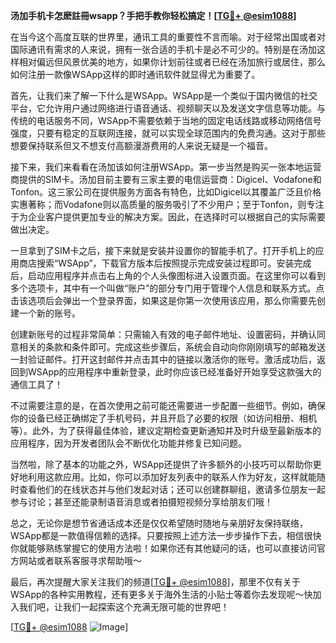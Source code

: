 **汤加手机卡怎麽註冊wsapp？手把手教你轻松搞定！[[TG💪+ @esim1088](https://t.me/s/esim1088)]**

在当今这个高度互联的世界里，通讯工具的重要性不言而喻。对于经常出国或者对国际通讯有需求的人来说，拥有一张合适的手机卡是必不可少的。特别是在汤加这样相对偏远但风景优美的地方，如果你计划前往或者已经在汤加旅行或居住，那么如何注册一款像WSApp这样的即时通讯软件就显得尤为重要了。

首先，让我们来了解一下什么是WSApp。WSApp是一个类似于国内微信的社交平台，它允许用户通过网络进行语音通话、视频聊天以及发送文字信息等功能。与传统的电话服务不同，WSApp不需要依赖于当地的固定电话线路或移动网络信号强度，只要有稳定的互联网连接，就可以实现全球范围内的免费沟通。这对于那些想要保持联系但又不想支付高额漫游费用的人来说无疑是一个福音。

接下来，我们来看看在汤加该如何注册WSApp。第一步当然是购买一张本地运营商提供的SIM卡。汤加目前主要有三家主要的电信运营商：Digicel、Vodafone和Tonfon。这三家公司在提供服务方面各有特色，比如Digicel以其覆盖广泛且价格实惠著称；而Vodafone则以高质量的服务吸引了不少用户；至于Tonfon，则专注于为企业客户提供更加专业的解决方案。因此，在选择时可以根据自己的实际需要做出决定。

一旦拿到了SIM卡之后，接下来就是安装并设置你的智能手机了。打开手机上的应用商店搜索“WSApp”，下载官方版本后按照提示完成安装过程即可。安装完成后，启动应用程序并点击右上角的个人头像图标进入设置页面。在这里你可以看到多个选项卡，其中有一个叫做“账户”的部分专门用于管理个人信息和联系方式。点击该选项后会弹出一个登录界面，如果这是你第一次使用该应用，那么你需要先创建一个新的账号。

创建新账号的过程非常简单：只需输入有效的电子邮件地址、设置密码，并确认同意相关的条款和条件即可。完成这些步骤后，系统会自动向你刚刚填写的邮箱发送一封验证邮件。打开这封邮件并点击其中的链接以激活你的账号。激活成功后，返回到WSApp的应用程序中重新登录，此时你应该已经准备好开始享受这款强大的通信工具了！

不过需要注意的是，在首次使用之前可能还需要进一步配置一些细节。例如，确保你的设备已经正确绑定了手机号码，并且开启了必要的权限（如访问相册、相机等）。此外，为了获得最佳体验，建议定期检查更新通知并及时升级至最新版本的应用程序，因为开发者团队会不断优化功能并修复已知问题。

当然啦，除了基本的功能之外，WSApp还提供了许多额外的小技巧可以帮助你更好地利用这款应用。比如，你可以添加好友列表中的联系人作为好友，这样就能随时查看他们的在线状态并与他们发起对话；还可以创建群聊组，邀请多位朋友一起参与讨论；甚至还能录制语音消息或者拍摄短视频分享给朋友们哦！

总之，无论你是想节省通话成本还是仅仅希望随时随地与亲朋好友保持联络，WSApp都是一款值得信赖的选择。只要按照上述方法一步步操作下去，相信很快你就能够熟练掌握它的使用方法啦！如果你还有其他疑问的话，也可以直接访问官方网站或者联系客服寻求帮助哦～

最后，再次提醒大家关注我们的频道[[TG💪+ @esim1088](https://t.me/s/esim1088)]，那里不仅有关于WSApp的各种实用教程，还有更多关于海外生活的小贴士等着你去发现呢～快加入我们吧，让我们一起探索这个充满无限可能的世界吧！

[[TG💪+ @esim1088](https://t.me/s/esim1088) ![Image](https://i.postimg.cc/4NQfJmqS/Snipaste-2025-05-13-00-14-12.png)]